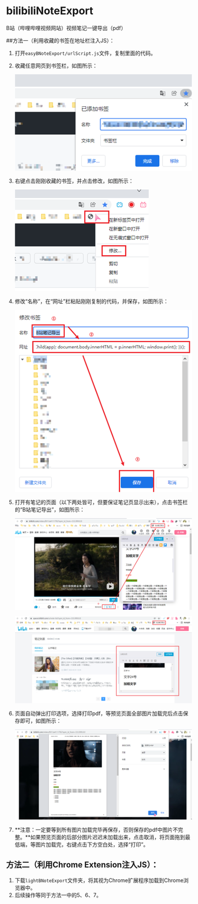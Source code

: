 # bilibiliNoteExport
B站（哔哩哔哩视频网站）视频笔记一键导出（pdf）



##方法一（利用收藏的书签在地址栏注入JS）：

1. 打开`easyBNoteExport/urlScript.js`文件，复制里面的代码。

2. 收藏任意网页到书签栏，如图所示：

   ![收藏任意网页](readmeImages/1_1.png)

3. 右键点击刚刚收藏的书签，并点击修改，如图所示：

   ![右键点击刚刚收藏的书签](readmeImages/1_2.png)

4. 修改“名称”，在“网址”栏粘贴刚刚复制的代码，并保存，如图所示：

   ![改名称、网址，并保存](readmeImages/1_3.png)

5. 打开有笔记的页面（以下两处皆可，但要保证笔记页显示出来），点击书签栏的“B站笔记导出”，如图所示：

   ![打开笔记，点击导出](readmeImages/1_4_1.png)

   ![打开笔记，点击导出](readmeImages/1_4_2.png)

6. 页面自动弹出打印选项，选择打印pdf，等预览页面全部图片加载完后点击保存即可，如图所示：

   ![打印为pdf](readmeImages/1_5.png)

7. **注意：一定要等到所有图片加载完毕再保存，否则保存的pdf中图片不完整。**如果预览页面的后部分图片迟迟未加载出来，点击取消，将页面拖到最低端，等图片加载完，右键点击下方空白处，选择“打印”。



## 方法二（利用Chrome Extension注入JS）：

1. 下载`lightBNoteExport`文件夹，将其视为Chrome扩展程序加载到Chrome浏览器中。
2. 后续操作等同于方法一中的5、6、7。